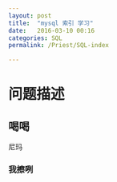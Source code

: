 ```yaml
---
layout: post
title:  "mysql 索引 学习"
date:   2016-03-10 00:16
categories: SQL
permalink: /Priest/SQL-index

---
```


问题描述
========

喝喝
-------
尼玛
### 我擦咧 